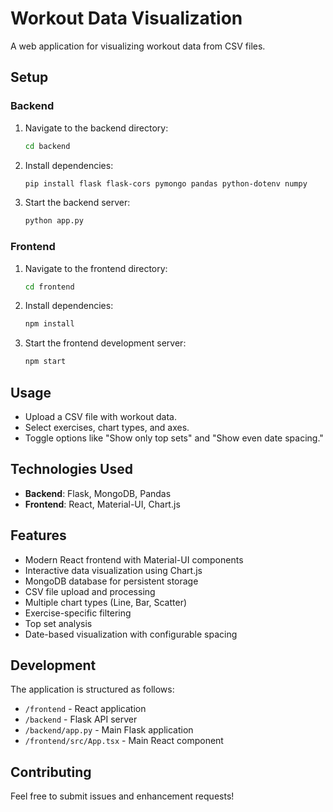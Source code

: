 # Workout Data Visualization

A web application for visualizing workout data from CSV files.

## Setup

### Backend

1. Navigate to the backend directory:
   ```bash
   cd backend
   ```

2. Install dependencies:
   ```bash
   pip install flask flask-cors pymongo pandas python-dotenv numpy
   ```

3. Start the backend server:
   ```bash
   python app.py
   ```

### Frontend

1. Navigate to the frontend directory:
   ```bash
   cd frontend
   ```

2. Install dependencies:
   ```bash
   npm install
   ```

3. Start the frontend development server:
   ```bash
   npm start
   ```

## Usage

- Upload a CSV file with workout data.
- Select exercises, chart types, and axes.
- Toggle options like "Show only top sets" and "Show even date spacing."

## Technologies Used

- **Backend**: Flask, MongoDB, Pandas
- **Frontend**: React, Material-UI, Chart.js

## Features

- Modern React frontend with Material-UI components
- Interactive data visualization using Chart.js
- MongoDB database for persistent storage
- CSV file upload and processing
- Multiple chart types (Line, Bar, Scatter)
- Exercise-specific filtering
- Top set analysis
- Date-based visualization with configurable spacing

## Development

The application is structured as follows:
- `/frontend` - React application
- `/backend` - Flask API server
- `/backend/app.py` - Main Flask application
- `/frontend/src/App.tsx` - Main React component

## Contributing

Feel free to submit issues and enhancement requests!
